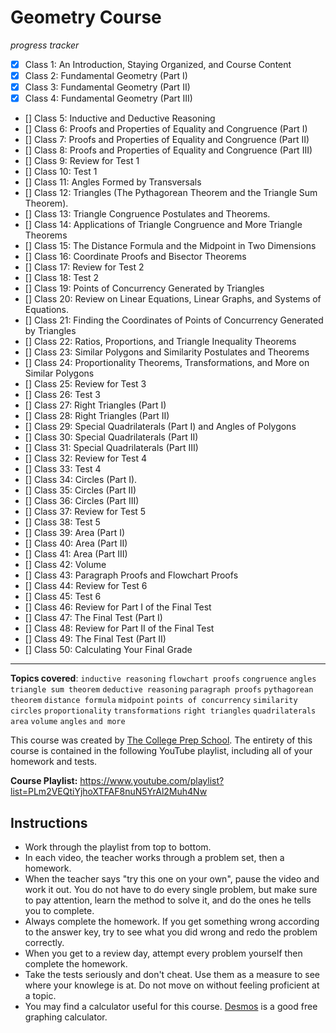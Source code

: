 # Geometry Course
*progress tracker*

- [x] Class 1: An Introduction, Staying Organized, and Course Content
- [x] Class 2: Fundamental Geometry (Part I)
- [x] Class 3: Fundamental Geometry (Part II)
- [x] Class 4: Fundamental Geometry (Part III)
- [] Class 5: Inductive and Deductive Reasoning
- [] Class 6: Proofs and Properties of Equality and Congruence (Part I)
- [] Class 7: Proofs and Properties of Equality and Congruence (Part II)
- [] Class 8: Proofs and Properties of Equality and Congruence (Part III)
- [] Class 9: Review for Test 1
- [] Class 10: Test 1
- [] Class 11: Angles Formed by Transversals
- [] Class 12: Triangles (The Pythagorean Theorem and the Triangle Sum Theorem).
- [] Class 13: Triangle Congruence Postulates and Theorems.
- [] Class 14: Applications of Triangle Congruence and More Triangle Theorems
- [] Class 15: The Distance Formula and the Midpoint in Two Dimensions
- [] Class 16: Coordinate Proofs and Bisector Theorems
- [] Class 17: Review for Test 2
- [] Class 18: Test 2
- [] Class 19: Points of Concurrency Generated by Triangles
- [] Class 20: Review on Linear Equations, Linear Graphs, and Systems of Equations.
- [] Class 21: Finding the Coordinates of Points of Concurrency Generated by Triangles
- [] Class 22: Ratios, Proportions, and Triangle Inequality Theorems
- [] Class 23: Similar Polygons and Similarity Postulates and Theorems
- [] Class 24: Proportionality Theorems, Transformations, and More on Similar Polygons
- [] Class 25: Review for Test 3
- [] Class 26: Test 3
- [] Class 27: Right Triangles (Part I)
- [] Class 28: Right Triangles (Part II)
- [] Class 29: Special Quadrilaterals (Part I) and Angles of Polygons
- [] Class 30: Special Quadrilaterals (Part II)
- [] Class 31: Special Quadrilaterals (Part III)
- [] Class 32: Review for Test 4
- [] Class 33: Test 4
- [] Class 34: Circles (Part I).
- [] Class 35: Circles (Part II)
- [] Class 36: Circles (Part III)
- [] Class 37: Review for Test 5
- [] Class 38: Test 5
- [] Class 39: Area (Part I)
- [] Class 40: Area (Part II)
- [] Class 41: Area (Part III)
- [] Class 42: Volume
- [] Class 43: Paragraph Proofs and Flowchart Proofs
- [] Class 44: Review for Test 6
- [] Class 45: Test 6
- [] Class 46: Review for Part I of the Final Test
- [] Class 47: The Final Test (Part I)
- [] Class 48: Review for Part II of the Final Test
- [] Class 49: The Final Test (Part II)
- [] Class 50: Calculating Your Final Grade

---
**Topics covered**:
`inductive reasoning`
`flowchart proofs`
`congruence`
`angles`
`triangle sum theorem`
`deductive reasoning`
`paragraph proofs`
`pythagorean theorem`
`distance formula`
`midpoint`
`points of concurrency`
`similarity`
`circles`
`proportionality`
`transformations`
`right triangles`
`quadrilaterals`
`area`
`volume`
`angles`
`and more`

This course was created by [The College Prep School](https://www.youtube.com/@thecollegeprepschool4486). The entirety of this course is contained in the following YouTube playlist, including all of your homework and tests.

**Course Playlist:** <https://www.youtube.com/playlist?list=PLm2VEQtiYjhoXTFAF8nuN5YrAl2Muh4Nw>

## Instructions

- Work through the playlist from top to bottom.
- In each video, the teacher works through a problem set, then a homework.
- When the teacher says "try this one on your own", pause the video and work it out. You do not have to do every single problem, but make sure to pay attention, learn the method to solve it, and do the ones he tells you to complete.
- Always complete the homework. If you get something wrong according to the answer key, try to see what you did wrong and redo the problem correctly.
- When you get to a review day, attempt every problem yourself then complete the homework.
- Take the tests seriously and don't cheat. Use them as a measure to see where your knowlege is at. Do not move on without feeling proficient at a topic.
- You may find a calculator useful for this course. [Desmos](https://www.desmos.com/calculator) is a good free graphing calculator.
